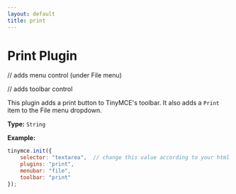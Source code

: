 ```yaml
---
layout: default
title: print
---
```


# Print Plugin

// adds menu control (under File menu)

// adds toolbar control

This plugin adds a print button to TinyMCE's toolbar. It also adds a `Print` item to the File menu dropdown.

**Type:** `String`

**Example:**

```js
tinymce.init({
    selector: "textarea",  // change this value according to your html
    plugins: "print",
    menubar: "file",
    toolbar: "print"
});
```
